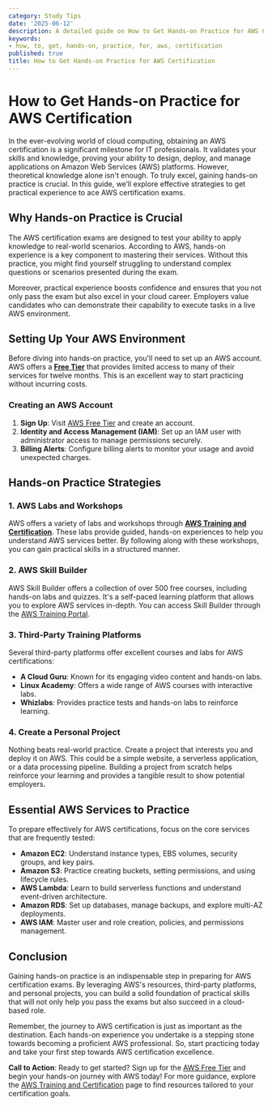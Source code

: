 ```yaml
---
category: Study Tips
date: '2025-06-12'
description: A detailed guide on How to Get Hands-on Practice for AWS Certification
keywords:
- how, to, get, hands-on, practice, for, aws, certification
published: true
title: How to Get Hands-on Practice for AWS Certification
---
```


# How to Get Hands-on Practice for AWS Certification

In the ever-evolving world of cloud computing, obtaining an AWS certification is a significant milestone for IT professionals. It validates your skills and knowledge, proving your ability to design, deploy, and manage applications on Amazon Web Services (AWS) platforms. However, theoretical knowledge alone isn't enough. To truly excel, gaining hands-on practice is crucial. In this guide, we’ll explore effective strategies to get practical experience to ace AWS certification exams.

## Why Hands-on Practice is Crucial

The AWS certification exams are designed to test your ability to apply knowledge to real-world scenarios. According to AWS, hands-on experience is a key component to mastering their services. Without this practice, you might find yourself struggling to understand complex questions or scenarios presented during the exam.

Moreover, practical experience boosts confidence and ensures that you not only pass the exam but also excel in your cloud career. Employers value candidates who can demonstrate their capability to execute tasks in a live AWS environment.

## Setting Up Your AWS Environment

Before diving into hands-on practice, you'll need to set up an AWS account. AWS offers a **[Free Tier](https://aws.amazon.com/free/)** that provides limited access to many of their services for twelve months. This is an excellent way to start practicing without incurring costs.

### Creating an AWS Account

1. **Sign Up**: Visit [AWS Free Tier](https://aws.amazon.com/free/) and create an account.
2. **Identity and Access Management (IAM)**: Set up an IAM user with administrator access to manage permissions securely.
3. **Billing Alerts**: Configure billing alerts to monitor your usage and avoid unexpected charges.

## Hands-on Practice Strategies

### 1. AWS Labs and Workshops

AWS offers a variety of labs and workshops through **[AWS Training and Certification](https://aws.amazon.com/training/)**. These labs provide guided, hands-on experiences to help you understand AWS services better. By following along with these workshops, you can gain practical skills in a structured manner.

### 2. AWS Skill Builder

AWS Skill Builder offers a collection of over 500 free courses, including hands-on labs and quizzes. It's a self-paced learning platform that allows you to explore AWS services in-depth. You can access Skill Builder through the [AWS Training Portal](https://aws.amazon.com/training/).

### 3. Third-Party Training Platforms

Several third-party platforms offer excellent courses and labs for AWS certifications:
- **A Cloud Guru**: Known for its engaging video content and hands-on labs.
- **Linux Academy**: Offers a wide range of AWS courses with interactive labs.
- **Whizlabs**: Provides practice tests and hands-on labs to reinforce learning.

### 4. Create a Personal Project

Nothing beats real-world practice. Create a project that interests you and deploy it on AWS. This could be a simple website, a serverless application, or a data processing pipeline. Building a project from scratch helps reinforce your learning and provides a tangible result to show potential employers.

## Essential AWS Services to Practice

To prepare effectively for AWS certifications, focus on the core services that are frequently tested:

- **Amazon EC2**: Understand instance types, EBS volumes, security groups, and key pairs.
- **Amazon S3**: Practice creating buckets, setting permissions, and using lifecycle rules.
- **AWS Lambda**: Learn to build serverless functions and understand event-driven architecture.
- **Amazon RDS**: Set up databases, manage backups, and explore multi-AZ deployments.
- **AWS IAM**: Master user and role creation, policies, and permissions management.

## Conclusion

Gaining hands-on practice is an indispensable step in preparing for AWS certification exams. By leveraging AWS's resources, third-party platforms, and personal projects, you can build a solid foundation of practical skills that will not only help you pass the exams but also succeed in a cloud-based role.

Remember, the journey to AWS certification is just as important as the destination. Each hands-on experience you undertake is a stepping stone towards becoming a proficient AWS professional. So, start practicing today and take your first step towards AWS certification excellence.

**Call to Action**: Ready to get started? Sign up for the [AWS Free Tier](https://aws.amazon.com/free/) and begin your hands-on journey with AWS today! For more guidance, explore the [AWS Training and Certification](https://aws.amazon.com/training/) page to find resources tailored to your certification goals.